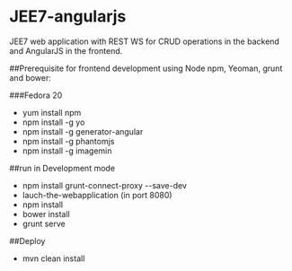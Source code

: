 JEE7-angularjs
==============

JEE7 web application with REST WS for CRUD operations in the backend and AngularJS in the frontend.


##Prerequisite for frontend development using Node npm, Yeoman, grunt and bower:

###Fedora 20

* yum install npm
* npm install -g yo
* npm install -g generator-angular
* npm install -g phantomjs
* npm install -g imagemin



##run in Development mode
* npm install grunt-connect-proxy --save-dev
* lauch-the-webapplication (in port 8080) 
* npm install
* bower install
* grunt serve
 

##Deploy

* mvn clean install






